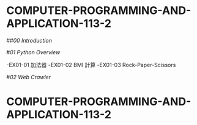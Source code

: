 # COMPUTER-PROGRAMMING-AND-APPLICATION-113-2

##*00 Introduction*

#*01 Python Overview*

-EX01-01 加法器
-EX01-02 BMI 計算
-EX01-03 Rock-Paper-Scissors

#*02 Web Crawler*



# COMPUTER-PROGRAMMING-AND-APPLICATION-113-2
